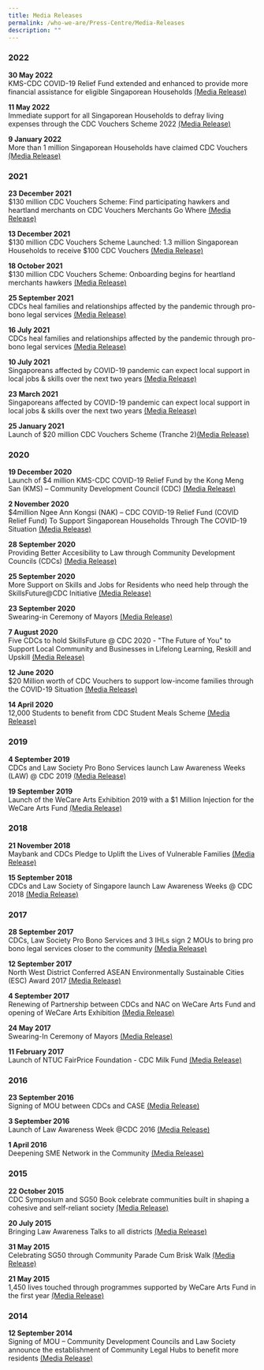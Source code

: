 ```yaml
---
title: Media Releases
permalink: /who-we-are/Press-Centre/Media-Releases
description: ""
---
```

### 2022

<strong>30 May 2022</strong><br>
KMS-CDC COVID-19 Relief Fund extended and enhanced to provide more financial assistance for eligible Singaporean Households [(Media Release)](/files/Press%20Releases/KMS-CDC%20COVID-19%20Relief%20Fund%20extended%20and%20enhanced%20to%20provide%20more%20financial%20assistance.pdf)

<Strong>11 May 2022</strong> <br>
Immediate support for all Singaporean Households to defray living expenses through the CDC Vouchers Scheme 2022
[(Media Release)](/files/Press%20Releases/Immediate%20Support%20for%20All%20Singaporean%20Households%20Through%20the%20CDCVS%202022.pdf)

<strong>9 January 2022</strong><br>
More than 1 million Singaporean Households have claimed CDC Vouchers [(Media Release)](/files/Press%20Releases/More%20than%201%20million%20Singaporean%20Households%20have%20claimed%20CDC%20Vouchers.pdf)

### 2021
<strong>23 December 2021</strong><br>
$130 million CDC Vouchers Scheme: Find participating hawkers and heartland merchants on CDC Vouchers Merchants Go Where [(Media Release)](/files/Press%20Releases/Media%20Release_CDC%20Vouchers%20Merchants%20Gowhere_%2023%20Dec%202021.pdf)

<strong>13 December 2021</strong><br>
$130 million CDC Vouchers Scheme Launched: 1.3 million Singaporean Households to receive $100 CDC Vouchers [(Media Release)](/files/Press%20Releases/130-million-cdc-vouchers-scheme-launched.pdf)


<strong>18 October 2021</strong><br>
$130 million CDC Vouchers Scheme: Onboarding begins for heartland merchants hawkers [(Media Release)](/files/Press%20Releases/final-media-release---onboarding-begins-for-heartland-merchants-hawkers.pdf)


<strong>25 September 2021</strong><br>
CDCs heal families and relationships affected by the pandemic through pro-bono legal services  [(Media Release)](/files/Press%20Releases/media-release---law-@-cdc-2021_25-sep-2021.pdf)

<strong>16 July 2021</strong><br>
CDCs heal families and relationships affected by the pandemic through pro-bono legal services  [(Media Release)](/files/Press%20Releases/media-release---law-@-cdc-2021_25-sep-2021.pdf)

<strong>10 July 2021</strong><br>
Singaporeans affected by COVID-19 pandemic can expect local support in local jobs & skills over the next two years  [(Media Release)](/files/Press%20Releases/media-release_maybank-cdc-job-and-skills-series--9-july-2021.pdf)

<strong>23 March 2021</strong><br>
Singaporeans affected by COVID-19 pandemic can expect local support in local jobs & skills over the next two years  [(Media Release)](/files/Press%20Releases/media-release_maybank-cdc-job-and-skills-series--9-july-2021.pdf)

<strong>25 January 2021</strong><br>
Launch of $20 million CDC Vouchers Scheme (Tranche 2)[(Media Release)](/files/Press%20Releases/media-release-for-cdc-vouchers-scheme-tranche2.pdf)


### 2020
        
<strong>19 December 2020</strong><br>
Launch of $4 million KMS-CDC COVID-19 Relief Fund by the Kong Meng San (KMS) – Community Development Council (CDC) [(Media Release)](/files/Press%20Releases/final-media-release-for-kong-meng-san%20(1).pdf)

<strong>2 November 2020</strong><br>
$4million Ngee Ann Kongsi (NAK) – CDC COVID-19 Relief Fund (COVID Relief Fund) To Support Singaporean Households Through The COVID-19 Situation [(Media Release)](/files/Press%20Releases/media-release---ngee-ann-kongsi-cdc-covid-19-relief-fund-(pa)%20(1).pdf)

<strong>28 September 2020</strong><br>
Providing Better Accesibility to Law through Community Development Councils (CDCs) [(Media Release)](/files/Press%20Releases/final-media-release---law-@-cdc-2020%20(1).pdf)

<strong>25 September 2020</strong><br>
More Support on Skills and Jobs for Residents who need help through the SkillsFuture@CDC Initiative [(Media Release)](/files/Press%20Releases/media-release---skillsfuture-advice-mou-signing-sf@cdc-dialogue%20(1).pdf)

<strong>23 September 2020</strong><br>
Swearing-in Ceremony of Mayors [(Media Release)](/files/Press%20Releases/final-media-release-mayors-swearing-in-ceremony-2020%20(1).pdf)

<strong>7 August 2020</strong><br>
Five CDCs to hold SkillsFuture @ CDC 2020 - "The Future of You" to Support Local Community and Businesses in Lifelong Learning, Reskill and Upskill [(Media Release)](/files/Press%20Releases/skillsfuture-at-cdc-2020%20(1).pdf)

<strong>12 June 2020</strong><br>
$20 Million worth of CDC Vouchers to support low-income families through the COVID-19 Situation [(Media Release)](/files/Press%20Releases/final-media-release---launch-of-cdc-vouchers-scheme%20(1).pdf)

<strong>14 April 2020</strong><br>
12,000 Students to benefit from CDC Student Meals Scheme [(Media Release)](/files/Press%20Releases/media-release---cdc-student-meals-scheme-sgtogether--14-apr-2020%20(1).pdf)

### 2019

<strong>4 September 2019</strong><br>
CDCs and Law Society Pro Bono Services launch Law Awareness Weeks (LAW) @ CDC 2019 [(Media Release)](/files/Press%20Releases/final-joint-media-release---law-awareness-weeks-2019.pdf)

<strong>19 September 2019</strong><br>
Launch of the WeCare Arts Exhibition 2019 with a $1 Million Injection for the WeCare Arts Fund [(Media Release)](/files/Press%20Releases/final-joint-media-release---law-awareness-weeks-20119.pdf)

### 2018

<strong>21 November 2018</strong><br>
Maybank and CDCs Pledge to Uplift the Lives of Vulnerable Families [(Media Release)](/files/Press%20Releases/joint-media-release-for-maybank-family-fund-@-cdc-21-nov-2018%20(1).pdf)

<strong>15 September 2018</strong><br>
CDCs and Law Society of Singapore launch Law Awareness Weeks @ CDC 2018 [(Media Release)](/files/joint-media-release-for-maybank-family-fund-@-cdc-21-nov-2018.pdf)

### 2017

<strong>28 September 2017</strong><br>
CDCs, Law Society Pro Bono Services and 3 IHLs sign 2 MOUs to bring pro bono legal services closer to the community [(Media Release)](/files/Press%20Releases/1_postevent_media_release_law_cdc_2017.pdf)

<strong>12 September 2017</strong><br>
North West District Conferred ASEAN Environmentally Sustainable Cities (ESC) Award 2017 [(Media Release)](/files/Press%20Releases/north_west_district_asean_environmentally_sustainable_city_award_2017.pdf)

<strong>4 September 2017</strong><br>
Renewing of Partnership between CDCs and NAC on WeCare Arts Fund and opening of WeCare Arts Exhibition [(Media Release)](/files/Press%20Releases/joint-media-release_wecare-arts-fund-4-sep-2017.pdf)

<strong>24 May 2017</strong><br>
Swearing-In Ceremony of Mayors [(Media Release)](/files/Press%20Releases/media_release_mayors_swearingin_ceremony_2017_final.pdf)

<strong>11 February 2017</strong><br>
Launch of NTUC FairPrice Foundation - CDC Milk Fund [(Media Release)](/files/Press%20Releases/media_release_for_ntuc_fairprice_foundation_cdc_milk_fund_final.pdf)

### 2016

<strong>23 September 2016</strong><br>
Signing of MOU between CDCs and CASE [(Media Release)](/files/Press%20Releases/media_release_case.pdf)

<strong>3 September 2016</strong><br>
Launch of Law Awareness Week @CDC 2016 [(Media Release)](/files/Press%20Releases/media_invite_law_week.pdf)

<strong>1 April 2016</strong><br>
Deepening SME Network in the Community [(Media Release)](/files/Press%20Releases/media_statement_sme_conference_20162.pdf)

### 2015

<strong>22 October 2015</strong><br>
CDC Symposium and SG50 Book celebrate communities built in shaping a cohesive and self-reliant society [(Media Release)](/files/Press%20Releases/media_advisory_cdc_symposium_and_launch_of_cdc_sg50_book.pdf)

<strong>20 July 2015</strong><br>
Bringing Law Awareness Talks to all districts [(Media Release)](/files/Press%20Releases/joint_media_invite_law_awareness_week.pdf)

<strong>31 May 2015</strong><br>
Celebrating SG50 through Community Parade Cum Brisk Walk [(Media Release)](/files/Press%20Releases/joint_media_invite_-_sg50_briskwalk_cdcs_celebrating_communitites.pdf)

<strong>21 May 2015</strong><br>
1,450 lives touched through programmes supported by WeCare Arts Fund in the first year [(Media Release)](/files/joint_media_invite_-_wecare_arts_fund.pdf)

### 2014

<strong>12 September 2014</strong><br>
Signing of MOU – Community Development Councils and Law Society announce the establishment of Community Legal Hubs to benefit more residents [(Media Release)](/files/joint_media_invite_-_signing_of_memorandum_of_understanding.pdf)